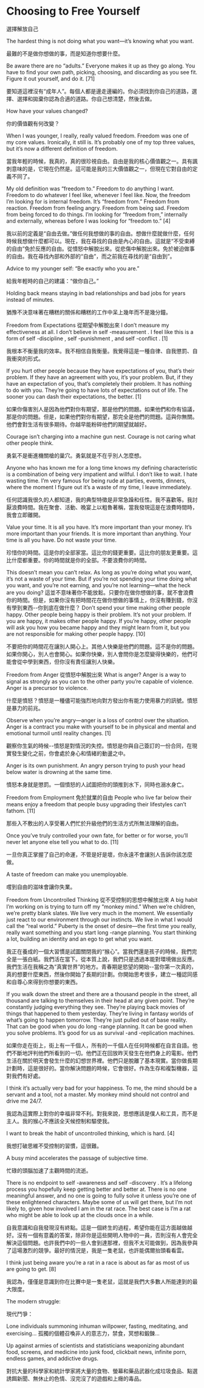 # Choosing to Free Yourself

選擇解放自己

The hardest thing is not doing what you want—it’s knowing what you want.

最難的不是做你想做的事，而是知道你想要什麼。

Be aware there are no “adults.” Everyone makes it up as they go along. You have to find your own path, picking, choosing, and discarding as you see fit. Figure it out yourself, and do it. [71]

要知道這裡沒有“成年人”。每個人都是邊走邊編的。你必須找到你自己的道路，選擇、選擇和拋棄你認為合適的道路。你自己想清楚，然後去做。

How have your values changed?

你的價值觀有何改變？

When I was younger, I really, really valued freedom. Freedom was one of my core values. Ironically, it still is. It’s probably one of my top three values, but it’s now a different definition of freedom.

當我年輕的時候，我真的，真的很珍視自由。自由是我的核心價值觀之一。具有諷刺意味的是，它現在仍然是。這可能是我的三大價值觀之一，但現在它對自由的定義不同了。

My old definition was “freedom to.” Freedom to do anything I want. Freedom to do whatever I feel like, whenever I feel like. Now, the freedom I’m looking for is internal freedom. It’s “freedom from.” Freedom from reaction. Freedom from feeling angry. Freedom from being sad. Freedom from being forced to do things. I’m looking for “freedom from,” internally and externally, whereas before I was looking for “freedom to.” [4]

我以前的定義是“自由去做。”做任何我想做的事的自由。想做什麼就做什麼，任何時候我想做什麼都可以。現在，我在尋找的自由是內心的自由。這就是“不受束縛的自由”免於反應的自由。從憤怒中解脫出來。從悲傷中解脫出來。免於被迫做事的自由。我在尋找內部和外部的“自由”，而之前我在尋找的是“自由到”。

Advice to my younger self: “Be exactly who you are.”

給我年輕時的自己的建議：“做你自己。”

Holding back means staying in bad relationships and bad jobs for years instead of minutes.

猶豫不決意味著在糟糕的關係和糟糕的工作中呆上幾年而不是幾分鐘。

Freedom from Expectations
從期望中解脫出來
I don’t measure my effectiveness at all. I don’t believe in self -measurement . I feel like this is a form of self -discipline , self -punishment , and self -conflict . [1]

我根本不衡量我的效率。我不相信自我衡量。我覺得這是一種自律、自我懲罰、自我衝突的形式。

If you hurt other people because they have expectations of you, that’s their problem. If they have an agreement with you, it’s your problem. But, if they have an expectation of you, that’s completely their problem. It has nothing to do with you. They’re going to have lots of expectations out of life. The sooner you can dash their expectations, the better. [1]

如果你傷害別人是因為他們對你有期望，那是他們的問題。如果他們和你有協議，那是你的問題。但是，如果他們對你有期望，那完全是他們的問題。這與你無關。他們會對生活有很多期待。你越早能粉碎他們的期望就越好。

Courage isn’t charging into a machine gun nest. Courage is not caring what other people think.

勇氣不是衝進機關槍的巢穴。勇氣就是不在乎別人怎麼想。

Anyone who has known me for a long time knows my defining characteristic is a combination of being very impatient and willful. I don’t like to wait. I hate wasting time. I’m very famous for being rude at parties, events, dinners, where the moment I figure out it’s a waste of my time, I leave immediately.

任何認識我很久的人都知道，我的典型特徵是非常急躁和任性。我不喜歡等。我討厭浪費時間。我在聚會、活動、晚宴上以粗魯著稱，當我發現這是在浪費時間時，我會立即離開。

Value your time. It is all you have. It’s more important than your money. It’s more important than your friends. It is more important than anything. Your time is all you have. Do not waste your time.

珍惜你的時間。這是你的全部家當。這比你的錢更重要。這比你的朋友更重要。這比什麼都重要。你的時間就是你的全部。不要浪費你的時間。

This doesn’t mean you can’t relax. As long as you’re doing what you want, it’s not a waste of your time. But if you’re not spending your time doing what you want, and you’re not earning, and you’re not learning—what the heck are you doing?
這並不意味著你不能放鬆。只要你在做你想做的事，就不會浪費你的時間。但是，如果你沒有把時間花在做你想做的事情上，你沒有賺到錢，你沒有學到東西--你到底在做什麼？
Don’t spend your time making other people happy. Other people being happy is their problem. It’s not your problem. If you are happy, it makes other people happy. If you’re happy, other people will ask you how you became happy and they might learn from it, but you are not responsible for making other people happy. [10]

不要把你的時間花在讓別人開心上。其他人快樂是他們的問題。這不是你的問題。如果你開心，別人也會開心。如果你快樂，別人會問你是怎麼變得快樂的，他們可能會從中學到東西，但你沒有責任讓別人快樂。

Freedom from Anger
從憤怒中解脫出來
What is anger? Anger is a way to signal as strongly as you can to the other party you’re capable of violence. Anger is a precursor to violence.

什麼是憤怒？憤怒是一種儘可能強烈地向對方發出你有能力使用暴力的訊號。憤怒是暴力的前兆。

Observe when you’re angry—anger is a loss of control over the situation. Anger is a contract you make with yourself to be in physical and mental and emotional turmoil until reality changes. [1]

觀察你生氣的時候--憤怒是對情況的失控。憤怒是你與自己簽訂的一份合同，在現實發生變化之前，你會處於身心和情緒的動盪之中。

Anger is its own punishment. An angry person trying to push your head below water is drowning at the same time.

憤怒本身就是懲罰。一個憤怒的人試圖把你的頭推到水下，同時也溺水身亡。

Freedom from Employment
免於就業的自由
People who live far below their means enjoy a freedom that people busy upgrading their lifestyles can’t fathom. [11]

那些入不敷出的人享受著人們忙於升級他們的生活方式所無法理解的自由。

Once you’ve truly controlled your own fate, for better or for worse, you’ll never let anyone else tell you what to do. [11]

一旦你真正掌握了自己的命運，不管是好是壞，你永遠不會讓別人告訴你該怎麼做。

A taste of freedom can make you unemployable.

嚐到自由的滋味會讓你失業。

Freedom from Uncontrolled Thinking
從不受控制的思想中解放出來
A big habit I’m working on is trying to turn off my “monkey mind.” When we’re children, we’re pretty blank slates. We live very much in the moment. We essentially just react to our environment through our instincts. We live in what I would call the “real world.” Puberty is the onset of desire—the first time you really, really want something and you start long -range planning. You start thinking a lot, building an identity and an ego to get what you want.

我正在養成的一個大習慣是試圖關閉我的“猴心”。當我們還是孩子的時候，我們完全是一張白紙。我們活在當下。從本質上說，我們只是透過本能對環境做出反應。我們生活在我稱之為“真實世界”的地方。青春期是慾望的開始--當你第一次真的，真的想要什麼東西，然後你開始了長期的計劃。你開始思考很多，建立一種認同感和自尊心來得到你想要的東西。

If you walk down the street and there are a thousand people in the street, all thousand are talking to themselves in their head at any given point. They’re constantly judging everything they see. They’re playing back movies of things that happened to them yesterday. They’re living in fantasy worlds of what’s going to happen tomorrow. They’re just pulled out of base reality. That can be good when you do long -range planning. It can be good when you solve problems. It’s good for us as survival -and -replication machines.

如果你走在街上，街上有一千個人，所有的一千個人在任何時候都在自言自語。他們不斷地評判他們所看到的一切。他們正在回放昨天發生在他們身上的電影。他們生活在關於明天會發生什麼的幻想世界裡。他們只是脫離了基本現實。當你做長期計劃時，這是很好的。當你解決問題的時候，它會很好。作為生存和複製機器，這對我們有好處。

I think it’s actually very bad for your happiness. To me, the mind should be a servant and a tool, not a master. My monkey mind should not control and drive me 24/7.

我認為這實際上對你的幸福非常不利。對我來說，思想應該是僕人和工具，而不是主人。我的猴心不應該全天候控制和驅使我。

I want to break the habit of uncontrolled thinking, which is hard. [4]

我想打破思維不受控制的習慣，這很難。

A busy mind accelerates the passage of subjective time.

忙碌的頭腦加速了主觀時間的流逝。

There is no endpoint to self -awareness and self -discovery . It’s a lifelong process you hopefully keep getting better and better at. There is no one meaningful answer, and no one is going to fully solve it unless you’re one of these enlightened characters. Maybe some of us will get there, but I’m not likely to, given how involved I am in the rat race. The best case is I’m a rat who might be able to look up at the clouds once in a while.

自我意識和自我發現沒有終點。這是一個終生的過程，希望你能在這方面越做越好。沒有一個有意義的答案，除非你是這些開明人物中的一員，否則沒有人會完全解決這個問題。也許我們中的一些人會到達那裡，但我不太可能做到，因為我參與了這場激烈的競爭。最好的情況是，我是一隻老鼠，也許能偶爾抬頭看看雲。

I think just being aware you’re a rat in a race is about as far as most of us are going to get. [8]

我認為，僅僅是意識到你在比賽中是一隻老鼠，這就是我們大多數人所能達到的最大限度。

The modern struggle:

現代鬥爭：

Lone individuals summoning inhuman willpower, fasting, meditating, and exercising…
孤獨的個體召喚非人的意志力，禁食，冥想和鍛鍊…

Up against armies of scientists and statisticians weaponizing abundant food, screens, and medicine into junk food, clickbait news, infinite porn, endless games, and addictive drugs.

對抗大量的科學家和統計學家將大量的食物、螢幕和藥品武器化成垃圾食品、點選誘餌新聞、無休止的色情、沒完沒了的遊戲和上癮的毒品。
